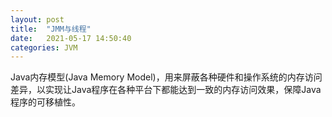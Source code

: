 ```yaml
---
layout: post
title:  "JMM与线程"
date:   2021-05-17 14:50:40
categories: JVM
---
```

Java内存模型(Java Memory Model)，用来屏蔽各种硬件和操作系统的内存访问差异，以实现让Java程序在各种平台下都能达到一致的内存访问效果，保障Java
程序的可移植性。


